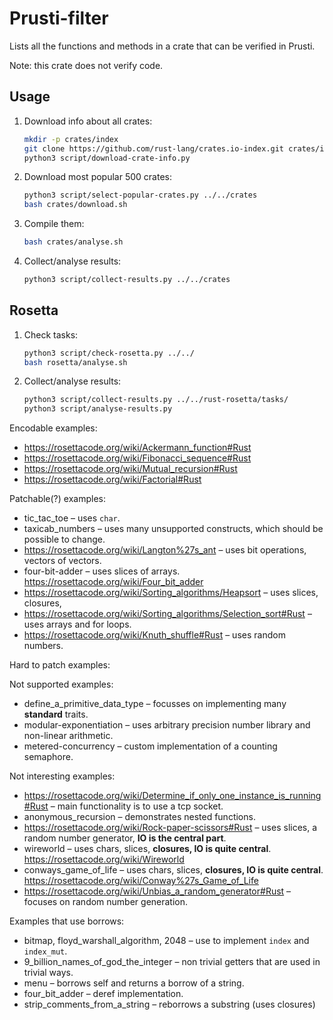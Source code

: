 Prusti-filter
=============

Lists all the functions and methods in a crate that can be verified in Prusti.

Note: this crate does not verify code.

Usage
-----

1.  Download info about all crates:

    ```bash
    mkdir -p crates/index
    git clone https://github.com/rust-lang/crates.io-index.git crates/index
    python3 script/download-crate-info.py
    ```

2.  Download most popular 500 crates:

    ```bash
    python3 script/select-popular-crates.py ../../crates
    bash crates/download.sh
    ```

3.  Compile them:

    ```bash
    bash crates/analyse.sh
    ```

4.  Collect/analyse results:

    ```bash
    python3 script/collect-results.py ../../crates
    ```

Rosetta
-------

1.  Check tasks:

    ```bash
    python3 script/check-rosetta.py ../../
    bash rosetta/analyse.sh
    ```

2.  Collect/analyse results:

    ```bash
    python3 script/collect-results.py ../../rust-rosetta/tasks/
    python3 script/analyse-results.py
    ```

Encodable examples:

+   https://rosettacode.org/wiki/Ackermann_function#Rust
+   https://rosettacode.org/wiki/Fibonacci_sequence#Rust
+   https://rosettacode.org/wiki/Mutual_recursion#Rust
+   https://rosettacode.org/wiki/Factorial#Rust

Patchable(?) examples:

+   tic_tac_toe – uses ``char``.
+   taxicab_numbers – uses many unsupported constructs, which should be
    possible to change.
+   https://rosettacode.org/wiki/Langton%27s_ant – uses bit operations,
    vectors of vectors.
+   four-bit-adder – uses slices of arrays.
    https://rosettacode.org/wiki/Four_bit_adder
+   https://rosettacode.org/wiki/Sorting_algorithms/Heapsort – uses
    slices, closures,
+   https://rosettacode.org/wiki/Sorting_algorithms/Selection_sort#Rust
    – uses arrays and for loops.
+   https://rosettacode.org/wiki/Knuth_shuffle#Rust – uses random
    numbers.

Hard to patch examples:

Not supported examples:

+   define_a_primitive_data_type – focusses on implementing many
    **standard** traits.
+   modular-exponentiation – uses arbitrary precision number library and
    non-linear arithmetic.
+   metered-concurrency – custom implementation of a counting semaphore.

Not interesting examples:

+   https://rosettacode.org/wiki/Determine_if_only_one_instance_is_running#Rust
    – main functionality is to use a tcp socket.
+   anonymous_recursion – demonstrates nested functions.
+   https://rosettacode.org/wiki/Rock-paper-scissors#Rust – uses slices,
    a random number generator, **IO is the central part**.
+   wireworld – uses chars, slices, **closures, IO is quite central**.
    https://rosettacode.org/wiki/Wireworld
+   conways_game_of_life – uses chars, slices, **closures, IO is quite central**.
    https://rosettacode.org/wiki/Conway%27s_Game_of_Life
+   https://rosettacode.org/wiki/Unbias_a_random_generator#Rust –
    focuses on random number generation.

Examples that use borrows:

+   bitmap, floyd_warshall_algorithm, 2048 – use to implement `index`
    and `index_mut`.
+   9_billion_names_of_god_the_integer – non trivial getters that are
    used in trivial ways.
+   menu – borrows self and returns a borrow of a string.
+   four_bit_adder – deref implementation.
+   strip_comments_from_a_string – reborrows a substring (uses closures)

